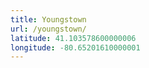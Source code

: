 ```yaml
---
title: Youngstown
url: /youngstown/
latitude: 41.103578600000006
longitude: -80.65201610000001
---
```

